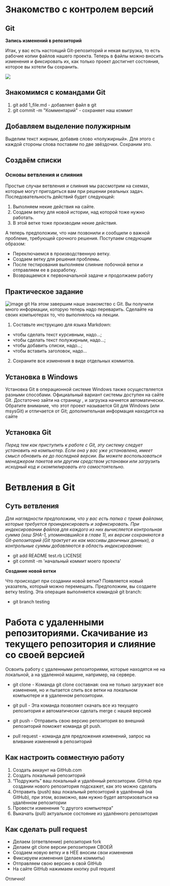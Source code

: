 # Знакомство с контролем версий

## Git

**Запись изменений в репозиторий**

Итак, у вас есть настоящий Git-репозиторий и некая выгрузка, то есть рабочие копии
файлов нашего проекта. Теперь в файлы можно вносить изменения и фиксировать
их, как только проект достигнет состояния, которое вы хотели бы сохранить.

![](sl20.jpg)


## Знакомимся с командами Git
1. git add 1_file.md - добавляет файл в git
2. git commit -m "Комментарий" - сохраняет наш коммит
## Добавляем выделение полужирным
Выделим текст жирным, добавив слово «полужирный». Для этого с каждой стороны слова
поставим по две звёздочки. Сохраним это. 
## Создаём списки

### **Основы ветвления и слияния**
Простые случаи ветвления и слияния мы рассмотрим на схемах, которые могут
пригодиться вам при решении реальных задач. Последовательность действий будет
следующей:
1. Выполняем некие действия на сайте.
2. Создаем ветку для новой истории, над которой тоже нужно работать.
3. В этой ветке тоже производим некие действия.

А теперь предположим, что нам позвонили и сообщили о важной проблеме, требующей срочного решения. Поступаем следующим образом:
* Переключаемся в производственную ветку.
* Создаем ветку для решения проблемы.
* После тестирования выполняем слияние побочной ветки и отправляем ее
в разработку.
* Возвращаемся к первоначальной задаче и продолжаем работу

            
## Практическое задание
![image git](git.png)
На этом завершим наше знакомство с Git. Вы получили много информации, которую теперь
надо переварить.
Сделайте на своих компьютерах то, что выполнялось на лекции.
1. Составьте инструкцию для языка Markdown:
* чтобы сделать текст курсивным, надо…;
* чтобы сделать текст полужирным, надо…;
* чтобы добавить списки, надо…;
* чтобы вставить заголовок, надо…
2. Сохраните все изменения в виде отдельных коммитов.



## Установка в Windows

Установка Git в операционной системе Windows также осуществляется разными
способами. Официальный вариант системы доступен на сайте Git. Достаточно
зайти на страницу , и загрузка начнется автоматически. Обратите внимание, что этот проект называется Git для Windows (или
msysGit) и отличается от Git; дополнительная информация находится на сайте
## Установка Git

_Перед тем как приступить к работе с Git, эту систему следует установить на компьютер. Если она у вас уже установлена, имеет смысл обновить ее до последней
версии. Вы можете воспользоваться менеджером пакетов или другим средством
установки или загрузить исходный код и скомпилировать его самостоятельно._

# Ветвления в Git

## Суть ветвления

_Для наглядности предположим, что у вас есть папка с тремя файлами, которые
требуется проиндексировать и зафиксировать. При индексировании файлов для
каждого из них вычисляется контрольная сумма (хеш SHA-1, упоминавшийся в
главе 1), их версии сохраняются в Git-репозиторий (Git трактует их как массивы
двоичных данных), а контрольные суммы добавляются в область индексирования:_
* git add README test.rb LICENSE
* git commit -m 'начальный коммит моего проекта'

**Создание новой ветки**

Что происходит при создании новой ветки? Появляется новый указатель, который
можно перемещать. Предположим, вы создаете ветку testing. Эта операция выполняется командой git branch:
* git branch testing

# Работа с удаленными репозиториями. Скачивание из текущего репозитория и слияние со своей версией

Освоить работу с удаленными репозиториями, которые находятся не на локальной, 
а на удаленной машине, например, на сервере.

* git clone - Команда git clone составная: она не только загружает все изменения, но и пытается слить все ветки на локальном компьютере и в
удаленном репозитории.

* git pull - Эта команда позволяет скачать все 
из текущего репозитория и автоматически сделать merge с нашей версией

* git push - Отправить свою версию репозитория во
внешний репозиторий поможет команда git
push. 

* pull request - команда для предложения изменений, запрос на вливание изменений в репозиторий

## Как настроить совместную работу

1. Создать аккаунт на GitHub.com
2. Создать локальный репозиторий
3. “Подружить” ваш локальный и удалённый репозитории. GitHub при создании нового репозитория подскажет, как это можно сделать
4. Отправить (push) ваш локальный репозиторий в удалённый (на GitHub), при этом, возможно, 
вам нужно будет авторизоваться на удалённом репозитории
5. Провести изменения “с другого компьютера”
6. Выкачать (pull) актуальное состояние из удалённого репозитория

## Как сделать pull request

- Делаем   (ответвление) репозитория fork
- Делаем git clone   версии репозитория СВОЕЙ
- Создаем новую ветку и в НЕЕ вносим свои изменения
- Фиксируем изменения (делаем коммиты)
- Отправляем свою версию в свой GitHub
- На сайте GitHub нажимаем кнопку pull request

Отлично!


